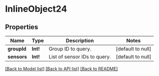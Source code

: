 # InlineObject24

## Properties
Name | Type | Description | Notes
------------ | ------------- | ------------- | -------------
**groupId** | **Int!** | Group ID to query. | [default to null]
**sensors** | **Int!** | List of sensor IDs to query. | [default to null]

[[Back to Model list]](../README.md#documentation-for-models) [[Back to API list]](../README.md#documentation-for-api-endpoints) [[Back to README]](../README.md)


